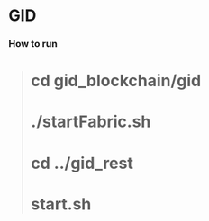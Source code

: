 # GID

### How to run
> # cd gid_blockchain/gid  
> # ./startFabric.sh  
> # cd ../gid_rest  
> # start.sh  

